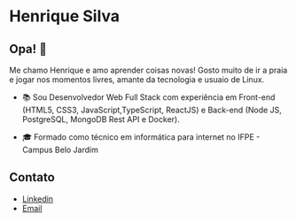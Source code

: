 
# Henrique Silva

## Opa! 👋

Me chamo Henrique e amo aprender coisas novas! Gosto muito de ir a praia e jogar nos momentos livres, amante da tecnologia e usuaio de Linux. 


- 📚 Sou Desenvolvedor Web Full Stack com experiência em Front-end (HTML5, CSS3, JavaScript,TypeScript, ReactJS) e Back-end (Node JS, PostgreSQL, MongoDB Rest API e Docker).

- 🎓 Formado como técnico em informática para internet no IFPE - Campus Belo Jardim


## Contato
- [Linkedin](https://www.linkedin.com/in/henriquesilva367/)
- [Email](henriquesilva905@yahoo.com.br)

  
